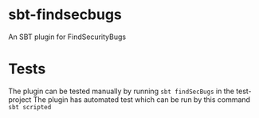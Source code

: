 # sbt-findsecbugs
An SBT plugin for FindSecurityBugs

# Tests
The plugin can be tested manually by running `sbt findSecBugs` in the test-project
The plugin has automated test which can be run by this command `sbt scripted`